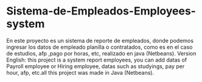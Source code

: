 # Sistema-de-Empleados-Employees-system
En este proyecto es un sistema de reporte de empleados, donde podemos ingresar los datos de empleado planilla o contratados, como es en el caso de estudios, afp ,pago por horas, etc, realizado en java (Netbeans).
Version English:
this project is a system report employees, you can add datas of Payroll employee or Hiring employee, datas such as studyings, pay per hour, afp, etc.all this project was made in Java (Netbeans).
